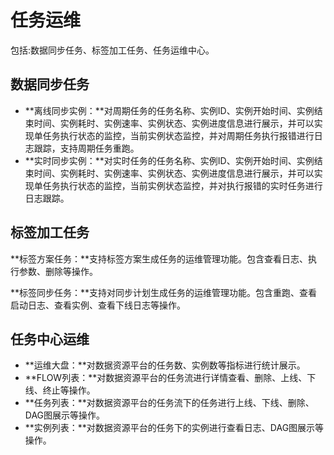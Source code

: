 # 任务运维

包括:数据同步任务、标签加工任务、任务运维中心。

## 数据同步任务

-   **离线同步实例：**对周期任务的任务名称、实例ID、实例开始时间、实例结束时间、实例耗时、实例速率、实例状态、实例进度信息进行展示，并可以实现单任务执行状态的监控，当前实例状态监控，并对周期任务执行报错进行日志跟踪，支持周期任务重跑。
-   **实时同步实例：**对实时任务的任务名称、实例ID、实例开始时间、实例结束时间、实例耗时、实例速率、实例状态、实例进度信息进行展示，并可以实现单任务执行状态的监控，当前实例状态监控，并对执行报错的实时任务进行日志跟踪。

## 标签加工任务

**标签方案任务：**支持标签方案生成任务的运维管理功能。包含查看日志、执行参数、删除等操作。

**标签同步任务：**支持对同步计划生成任务的运维管理功能。包含重跑、查看启动日志、查看实例、查看下线日志等操作。

## 任务中心运维

-   **运维大盘：**对数据资源平台的任务数、实例数等指标进行统计展示。
-   **FLOW列表：**对数据资源平台的任务流进行详情查看、删除、上线、下线、终止等操作。
-   **任务列表：**对数据资源平台的任务流下的任务进行上线、下线、删除、DAG图展示等操作。
-   **实例列表：**对数据资源平台的任务下的实例进行查看日志、DAG图展示等操作。

